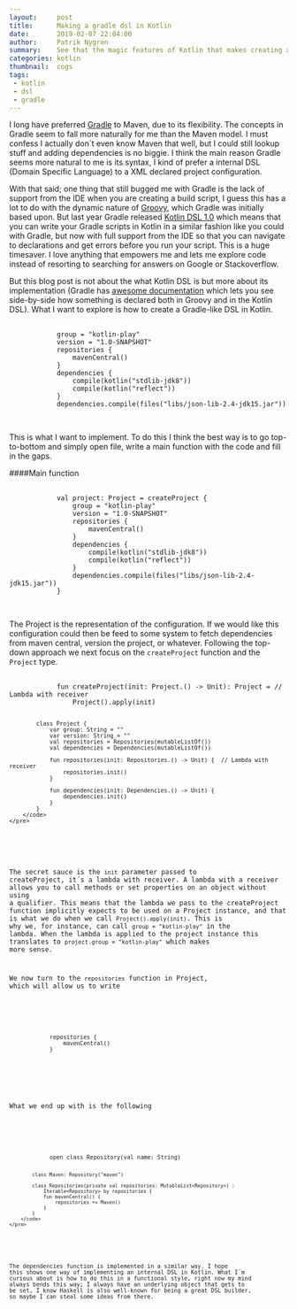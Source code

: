 ```yaml
---
layout:     post
title:      Making a gradle dsl in Kotlin
date:       2019-02-07 22:04:00
author:     Patrik Nygren
summary:    See that the magic features of Kotlin that makes creating a dsl are not so magic at all.
categories: kotlin
thumbnail:  cogs
tags:
 - kotlin
 - dsl
 - gradle
---
```


I long have preferred [Gradle][1] to Maven, due to its flexibility. The concepts in Gradle seem to fall more naturally for me than the Maven model. I must confess I actually don´t even know Maven that well, but I could still lookup stuff and adding dependencies is no biggie. I think the main reason Gradle seems more natural to me is its syntax, I kind of prefer a internal DSL (Domain Specific Language) to a XML declared project configuration. 

With that said; one thing that still bugged me with Gradle is the lack of support from the IDE when you are creating a build script, I guess this has a lot to do with the dynamic nature of [Groovy][2], which Gradle was initially based upon. But last year Gradle released [Kotlin DSL 1.0][3] which means that you can write your Gradle scripts in Kotlin in a similar fashion like you could with Gradle, but now with full support from the IDE so that you can navigate to declarations and get errors before you run your script. This is a huge timesaver. I love anything that empowers me and lets me explore code instead of resorting to searching for answers on Google or Stackoverflow.  

But this blog post is not about the what Kotlin DSL is but more about its implementation (Gradle has [awesome documentation][4] which lets you see side-by-side how something is declared both in Groovy and in the Kotlin DSL). What I want to explore is how to create a Gradle-like DSL in Kotlin.

<div class="kotlin-code" theme="dracula" data-highlight-only>
    <pre>
        <code class="hljs language-txt">
            group = "kotlin-play"
            version = "1.0-SNAPSHOT"
            repositories {
                mavenCentral()
            }
            dependencies {
                compile(kotlin("stdlib-jdk8"))
                compile(kotlin("reflect"))
            }
            dependencies.compile(files("libs/json-lib-2.4-jdk15.jar"))
        </code>
    </pre>
</div>

This is what I want to implement. To do this I think the best way is to go top-to-bottom and simply open file, write a main function with the code and fill in the gaps.

####Main function
 
<div class="kotlin-code" theme="dracula" data-highlight-only>
    <pre>
        <code class="hljs language-txt">
            val project: Project = createProject {
                group = "kotlin-play"
                version = "1.0-SNAPSHOT"
                repositories {
                    mavenCentral()
                }
                dependencies {
                    compile(kotlin("stdlib-jdk8"))
                    compile(kotlin("reflect"))
                }
                dependencies.compile(files("libs/json-lib-2.4-jdk15.jar"))
            }
        </code>
    </pre>
</div>

The Project is the representation of the configuration. If we would like this configuration could then be feed to some system to fetch dependencies from maven central, version the project, or whatever. Following the top-down approach we next focus on the `createProject` function and the `Project` type.

<div class="kotlin-code" theme="dracula" data-highlight-only>
    <pre>
        <code class="hljs language-txt">
            fun createProject(init: Project.() -> Unit): Project = // Lambda with receiver
                Project().apply(init)

            class Project {
                var group: String = ""
                var version: String = ""
                val repositories = Repositories(mutableListOf())
                val dependencies = Dependencies(mutableListOf())

                fun repositories(init: Repositories.() -> Unit) {  // Lambda with receiver
                    repositories.init()
                }

                fun dependencies(init: Dependencies.() -> Unit) {
                    dependencies.init()
                }
            }
        </code>
    </pre>
</div>

The secret sauce is the `init` parameter passed to createProject, it´s a lambda with receiver. A lambda with a receiver allows you to call methods or set properties on an object without using a qualifier. This means that the lambda we pass to the createProject function implicitly expects to be used on a Project instance, and that is what we do when we call `Project().apply(init)`. This is why we, for instance, can call `group = "kotlin-play"` in the lambda. When the lambda is applied to the project instance this translates to `project.group = "kotlin-play"` which makes more sense. 

We now turn to the `repositories` function in Project, which will allow us to write

<div class="kotlin-code" theme="dracula" data-highlight-only>
    <pre>
        <code class="hljs language-txt">
            repositories {
                mavenCentral()
            }
        </code>
    </pre>
</div>

What we end up with is the following

<div class="kotlin-code" theme="dracula" data-highlight-only>
    <pre>
        <code class="hljs language-txt">
            open class Repository(val name: String)

            class Maven: Repository("maven")

            class Repositories(private val repositories: MutableList<Repository>) :
                Iterable<Repository> by repositories {
                fun mavenCentral() {
                    repositories += Maven()
                }
            }
        </code>
    </pre>
</div>

The dependencies function is implemented in a similar way. I hope this shows one way of implementing an internal DSL in Kotlin. What I´m curious about is how to do this in a functional style, right now my mind always bends this way; I always have an underlying object that gets to be set, I know Haskell is also well-known for being a great DSL builder, so maybe I can steal some ideas from there. 


[1]: https://gradle.org/
[2]: http://groovy-lang.org/
[3]: https://blog.gradle.org/gradle-kotlin-dsl-release-candidate
[4]: https://docs.gradle.org/current/userguide/tutorial_using_tasks.html